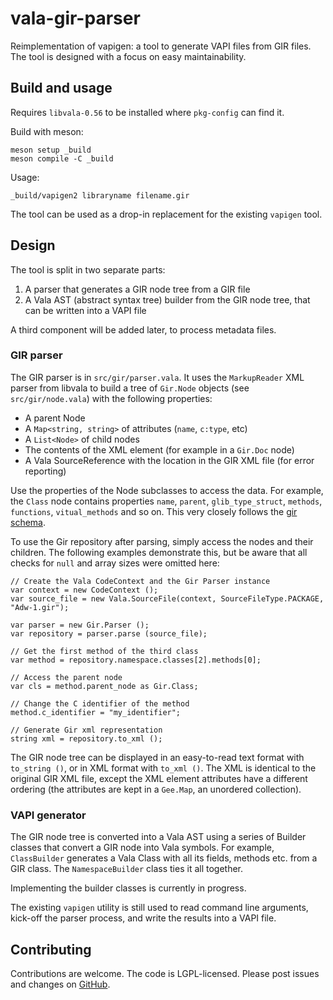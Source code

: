 # vala-gir-parser

Reimplementation of vapigen: a tool to generate VAPI files from GIR files. The tool is designed with a focus on easy maintainability.

## Build and usage

Requires `libvala-0.56` to be installed where `pkg-config` can find it.

Build with meson:

```
meson setup _build
meson compile -C _build
```

Usage:

```
_build/vapigen2 libraryname filename.gir
```

The tool can be used as a drop-in replacement for the existing `vapigen` tool.

## Design

The tool is split in two separate parts:
1. A parser that generates a GIR node tree from a GIR file
2. A Vala AST (abstract syntax tree) builder from the GIR node tree, that can be written into a VAPI file

A third component will be added later, to process metadata files.

### GIR parser

The GIR parser is in `src/gir/parser.vala`. It uses the `MarkupReader` XML parser from libvala to build a tree of `Gir.Node` objects (see `src/gir/node.vala`) with the following properties:

- A parent Node
- A `Map<string, string>` of attributes (`name`, `c:type`, etc)
- A `List<Node>` of child nodes
- The contents of the XML element (for example in a `Gir.Doc` node)
- A Vala SourceReference with the location in the GIR XML file (for error reporting)

Use the properties of the Node subclasses to access the data. For example, the `Class` node contains properties `name`, `parent`, `glib_type_struct`, `methods`, `functions`, `vitual_methods` and so on. This very closely follows the [gir schema](https://gitlab.gnome.org/GNOME/gobject-introspection/-/blob/main/docs/gir-1.2.rnc).

To use the Gir repository after parsing, simply access the nodes and their children. The following examples demonstrate this, but be aware that all checks for `null` and array sizes were omitted here:

```vala
// Create the Vala CodeContext and the Gir Parser instance
var context = new CodeContext ();
var source_file = new Vala.SourceFile(context, SourceFileType.PACKAGE, "Adw-1.gir");

var parser = new Gir.Parser ();
var repository = parser.parse (source_file);

// Get the first method of the third class
var method = repository.namespace.classes[2].methods[0];

// Access the parent node
var cls = method.parent_node as Gir.Class;

// Change the C identifier of the method
method.c_identifier = "my_identifier";

// Generate Gir xml representation
string xml = repository.to_xml ();
```

The GIR node tree can be displayed in an easy-to-read text format with `to_string ()`, or in XML format with `to_xml ()`. The XML is identical to the original GIR XML file, except the XML element attributes have a different ordering (the attributes are kept in a `Gee.Map`, an unordered collection).

### VAPI generator

The GIR node tree is converted into a Vala AST using a series of Builder classes that convert a GIR node into Vala symbols. For example, `ClassBuilder` generates a Vala Class with all its fields, methods etc. from a GIR class. The `NamespaceBuilder` class ties it all together.

Implementing the builder classes is currently in progress.

The existing `vapigen` utility is still used to read command line arguments, kick-off the parser process, and write the results into a VAPI file.

## Contributing

Contributions are welcome. The code is LGPL-licensed. Please post issues and changes on [GitHub](https://github.com/jwharm/vala-gir-parser/).
